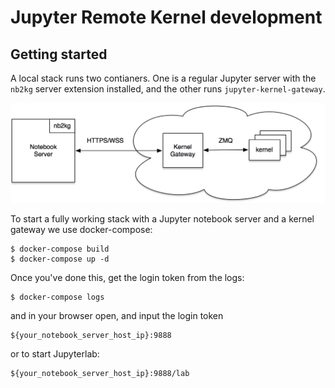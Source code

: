 # Jupyter Remote Kernel development

## Getting started

A local stack runs two contianers. One is a regular Jupyter server with the ```nb2kg``` server extension installed, and the other runs ```jupyter-kernel-gateway```.

![](img/deploy.png)

To start a fully working stack with a Jupyter notebook server and a kernel gateway we use docker-compose:

```
$ docker-compose build
$ docker-compose up -d
```

Once you've done this, get the login token from the logs:

```
$ docker-compose logs
```

and in your browser open, and input the login token

```
${your_notebook_server_host_ip}:9888
```

or to start Jupyterlab:

```
${your_notebook_server_host_ip}:9888/lab
```
